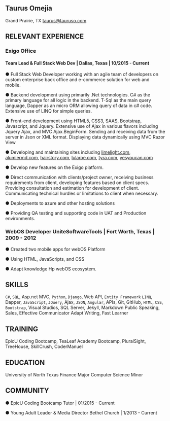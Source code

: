 ## Taurus Omejia
Grand Prairie, TX
taurus@tauruso.com

## RELEVANT EXPERIENCE
### Exigo Office
#### Team Lead & Full Stack Web Dev | Dallas, Texas | 10/2015 - Current

● Full Stack Web Developer working with an agile
team of developers on custom enterprise back office
and e-commerce solution for web and mobile.

● Backend development using primarily .Net technologies.
C# as the primary language for all logic in
the backend. T-Sql as the main query language,
Dapper as an micro ORM allowing query of data in
c# code. Extensive use of LINQ for simple queries.

● Front-end development using HTML5, CSS3,
SAAS, Bootstrap, Javascript, and Jquery. Extensive
use of Ajax in various flavors including Jquery Ajax,
and MVC Ajax.BeginForm. Sending and receiving
data from the server in Json or XML format. Displaying
data dynamically using MVC Razor View

● Developing and maintaining sites including
[limelight.com](https://www.limelightbyalcone.com/), [alumiermd.com](https://www.alumiermd.com), [hairstory.com](https://www.hairstory.com), [lularoe.com](https://www.lularoe.com), [tyra.com](https://www.tyra.com), [yesyoucan.com](https://www.yesyoucan.com)

● Develop new features on the Exigo platform.

● Direct communication with clients/project owner,
receiving business requirements from client, developing
features based on client specs. Providing
consultation and estimation for development of
client. Communicating technical hurdles or limitations
to client when necessary.

● Deployments to azure and other hosting solutions

● Providing QA testing and supporting code in UAT
and Production environments.


### WebOS Developer UniteSoftwareTools | Fort Worth, Texas | 2009 - 2012
● Created two mobile apps for webOS Platform

● Using HTML, JavaScripts, and CSS

● Adapt knowledge Hp webOS ecosystem.

## SKILLS
`C#`, `SQL`, Asp.net MVC, `Python`, `Django`,
Web API, `Entity Framework`
`LINQ`, Dapper, `JavaScript`,
`JQuery`, Ajax, `JSON`, `Angular`,
APIs, Git, GitHub, `HTML`, `CSS`,
`Bootstrap`, Visual Studios, SQL
Server, Jekyll, Markdown
Public Speaking, Sales,
Effective Communicator
Adapt Writing, Fast Learner

## TRAINING
EpicU Coding Bootcamp,
TeaLeaf Academy Bootcamp,
PluralSight, TreeHouse,
SkillCrush, CoderManuel

## EDUCATION
University of North Texas
Finance Major
Computer Science Minor

## COMMUNITY
● EpicU Coding Bootcamp Tutor | 01/2015 - Current

●  Young Adult Leader & Media Director Bethel Church | 1/2013 - Current
